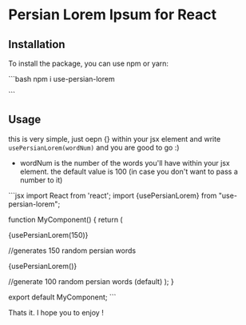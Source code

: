 # Persian Lorem Ipsum for React

## Installation

To install the package, you can use npm or yarn:

\`\`\`bash
npm i use-persian-lorem

\`\`\`

## Usage

this is very simple, just oepn {} within your jsx element and write `usePersianLorem(wordNum)` and you are good to go :)

- wordNum is the number of the words you'll have within your jsx element. the default value is 100 (in case you don't want to pass a number to it)

\`\`\`jsx
import React from 'react';
import {usePersianLorem} from "use-persian-lorem";

function MyComponent() {
return (

<p>{usePersianLorem(150)}</p> //generates 150 random persian words
<p>{usePersianLorem()}</p> //generate 100 random persian words (default)
);
}

export default MyComponent;
\`\`\`

Thats it. I hope you to enjoy !
